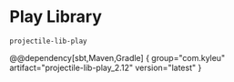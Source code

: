 # Play Library

`projectile-lib-play`

@@dependency[sbt,Maven,Gradle] {
  group="com.kyleu"
  artifact="projectile-lib-play_2.12"
  version="latest"
}
